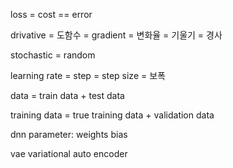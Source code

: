 
loss = cost == error

drivative
= 도함수
= gradient
= 변화율
= 기울기
= 경사

stochastic = random

learning rate 
= step
= step size
= 보폭

data = train data + test data

training data = true training data + validation data

dnn parameter: weights bias
















vae
variational auto encoder

